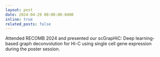 ```yaml
---
layout: post
date: 2024-04-29 00:00:00-0400
inline: true
related_posts: false
---
```


Attended RECOMB 2024 and presented our scGrapHiC: Deep learning-based graph deconvolution for Hi-C using single cell gene expression during the poster session. 